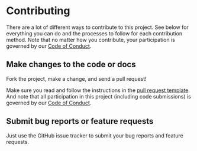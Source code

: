 # Contributing

There are a lot of different ways to contribute to this project. See below for
everything you can do and the processes to follow for each contribution method.
Note that no matter how you contribute, your participation is governed by our
[Code of Conduct](CODE_OF_CONDUCT.md).

## Make changes to the code or docs

Fork the project, make a change, and send a pull request! 

Make sure you read and follow the instructions in the [pull request template](.github/pull_request_template.md). And note
that all participation in this project (including code submissions) is
governed by our [Code of Conduct](CODE_OF_CONDUCT.md).

## Submit bug reports or feature requests

Just use the GitHub issue tracker to submit your bug reports and feature
requests. 